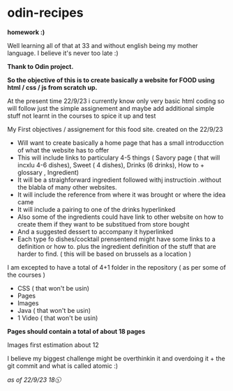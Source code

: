 # odin-recipes
<p><strong>homework :)</strong></p>
<p>Well learning all of that at 33 and without english being my mother language. I believe it's never too late :)</p>
<p><strong>Thank to Odin project.</strong></p>

<p><strong>So the objective of this is to create basically a website for FOOD using html / css / js from scratch up.</strong></p>

<p>At the present time 22/9/23 i currently know only very basic html coding so will follow just the simple assignement and maybe add additional simple stuff not learnt in the courses to spice it up and test</p>

<p>My First objectives / assignement for this food site. created on the 22/9/23</p>

<p>
  <ul>
    <li>Will want to create basically a home page that has a small introducction of what the website has to offer</li>
    <li>This will include links to particulary 4-5 things ( Savory page ( that will incxlu 4-6 dishes), Sweet ( 4 dishes), Drinks (6 drinks), How to + glossary , Ingredient)</li>
    <li>It will be a straighforward ingredient followed withj instructioin .without the blabla of many other websites.</li>
    <li>It will include the reference from where it was brought or where the idea came</li>
    <li>It will include a pairing to one of the drinks hyperlinked</li>
    <li>Also some of the ingredients could have link to other website on how to create them if they want to be substitued from store bought</li>
    <li>And a suggested dessert to accompany it hyperlinked</li>
    <li>Each type fo dishes/cocktail prensentend might have some links to a definition or how to. plus the ingredient definition of the stuff that are harder to find. ( this will be based on brussels as a location )</li>
  </ul>
</p>
      
    
   <p> I am excepted to have a total of 4+1 folder in the repository ( as per some of the courses ) </p>
   <p>
     <ul>
       <li>CSS ( that won't be usin) </li>
       <li>Pages</li>
       <li>Images</li>
       <li>Java ( that won't be usin)</li>
       <li>1 Video ( that won't be usin)</li>
       </ul>
    </p>   
     
   <p><strong>Pages should contain a total of about 18 pages</strong></p>
      <p>Images first estimation about 12 </p>
      
<p>I believe my biggest challenge might be overthinkin it and overdoing it + the git commit and what is called atomic :)</p>
  <p><em>as of 22/9/23 18🕥</em></p>
